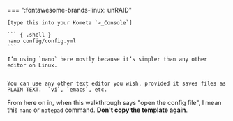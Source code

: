 === ":fontawesome-brands-linux: unRAID"

    [type this into your Kometa `>_Console`]
    
    ``` { .shell }
    nano config/config.yml
    ```
    
    I’m using `nano` here mostly because it’s simpler than any other editor on Linux.
    
    
    You can use any other text editor you wish, provided it saves files as PLAIN TEXT.  `vi`, `emacs`, etc.


From here on in, when this walkthrough says "open the config file", I mean this `nano` or `notepad` command.  **Don't copy the template again**.
